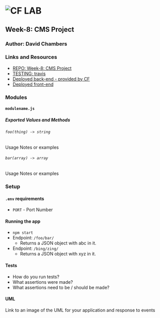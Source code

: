![CF](http://i.imgur.com/7v5ASc8.png) LAB
=================================================

## Week-8: CMS Project

### Author: David Chambers

### Links and Resources
* [REPO: Week-8: CMS Project](http://xyz.com)
* [TESTING: travis](http://xyz.com)
* [Deployed back-end - provided by CF](https://javascript-401-api.herokuapp.com/)
* [Deployed front-end](TBD)

### Modules
#### `modulename.js`
##### Exported Values and Methods

###### `foo(thing) -> string`
Usage Notes or examples

###### `bar(array) -> array`
Usage Notes or examples

### Setup
#### `.env` requirements
* `PORT` - Port Number


#### Running the app
* `npm start`
* Endpoint: `/foo/bar/`
  * Returns a JSON object with abc in it.
* Endpoint: `/bing/zing/`
  * Returns a JSON object with xyz in it.

#### Tests
* How do you run tests?
* What assertions were made?
* What assertions need to be / should be made?

#### UML
Link to an image of the UML for your application and response to events